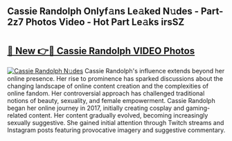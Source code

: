 ## Cassie Randolph Onlyf𝚊ns Le𝚊ked N𝚞des - Part-2z7 Photos Video - Hot Part Le𝚊ks irsSZ

# <h2><a href="http://ab75883.deff.icu/?id=Cassie+Randolph">🔗 New 👉🔴 Cassie Randolph VIDEO Photos</a></h2>

[![Cassie Randolph N𝚞des](https://i.imgur.com/rIISA9y.gif)](http://ab75883.deff.icu/?id=Cassie+Randolph)
Cassie Randolph's influence extends beyond her online presence. Her rise to prominence has sparked discussions about the changing landscape of online content creation and the complexities of online fandom. Her controversial approach has challenged traditional notions of beauty, sexuality, and female empowerment. Cassie Randolph began her online journey in 2017, initially creating cosplay and gaming-related content. Her content gradually evolved, becoming increasingly sexually suggestive. She gained initial attention through Twitch streams and Instagram posts featuring provocative imagery and suggestive commentary.
